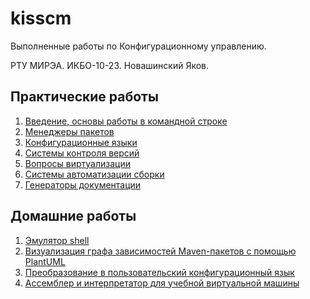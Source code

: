 # kisscm
Выполненные работы по Конфигурационному управлению.

РТУ МИРЭА. ИКБО-10-23. Новашинский Яков.

## Практические работы

1. [Введение, основы работы в командной строке](prac1/prac1.md)
2. [Менеджеры пакетов](prac2/prac2.md)
3. [Конфигурационные языки](prac3/prac3.md)
4. [Системы контроля версий](prac4/prac4.md)
5. [Вопросы виртуализации](prac5/prac5.md)
6. [Системы автоматизации сборки](prac6/prac6.md) 
7. [Генераторы документации](prac7/prac7.md) 

## Домашние работы

1. [Эмулятор shell](https://github.com/DefriDwamn/cpp-terminal)
2. [Визуализация графа зависимостей Maven-пакетов с помощью PlantUML](https://github.com/DefriDwamn/maven-deps)
3. [Преобразование в пользовательский конфигурационный язык](https://github.com/DefriDwamn/config-translator)
4. [Aссемблер и интерпретатор для учебной виртуальной машины](https://github.com/DefriDwamn/asm-interpet-cpp)
